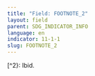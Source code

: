 ```yaml
---
title: "Field: FOOTNOTE_2"
layout: field
parent: SDG_INDICATOR_INFO
language: en
indicator: 11-1-1
slug: FOOTNOTE_2
---
```

[^2}: Ibid.